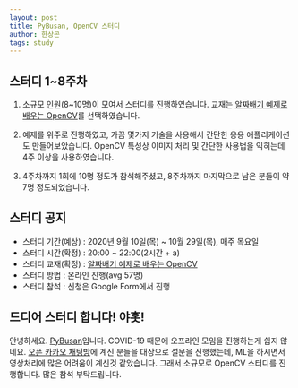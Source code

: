 ```yaml
---
layout: post
title: PyBusan, OpenCV 스터디
author: 한상곤
tags: study
---
```


## 스터디 1~8주차

1. 소규모 인원(8~10명)이 모여서 스터디를 진행하였습니다. 교재는 [알짜배기 예제로 배우는 OpenCV](https://www.aladin.co.kr/shop/wproduct.aspx?ItemId=238307075)를 선택하였습니다.

2. 예제를 위주로 진행하였고, 가끔 몇가지 기술을 사용해서 간단한 응용 애플리케이션도 만들어보았습니다. OpenCV 특성상 이미지 처리 및 간단한 사용법을 익히는데 4주 이상을 사용하였습니다.

3. 4주차까지 1회에 10명 정도가 참석해주셨고, 8주차까지 마지막으로 남은 분들이 약 7명 정도되었습니다.

## 스터디 공지

- 스터디 기간(예상) : 2020년 9월 10일(목) ~ 10월 29일(목), 매주 목요일
- 스터디 시간(확정) : 20:00 ~ 22:00(2시간 + a)
- 스터디 교재(확정) : [알짜배기 예제로 배우는 OpenCV](https://www.aladin.co.kr/shop/wproduct.aspx?ItemId=238307075)
- 스터디 방법 : 온라인 진행(avg 57명)
- 스터디 참석 : 신청은 Google Form에서 진행

## 드디어 스터디 합니다! 야홋!

안녕하세요. [PyBusan](mailto:pybusan@gmail.com)입니다. COVID-19 때문에 오프라인 모임을 진행하는게 쉽지 않네요. [오픈 카카오 채팅방](https://open.kakao.com/o/g6JQlVdb)에 계신 분들을 대상으로 설문을 진행했는데, ML을 하시면서 영상처리에 많은 어려움이 계신것 같았습니다. 그래서 소규모로 OpenCV 스터디를 진행합니다. 많은 참석 부탁드립니다.
